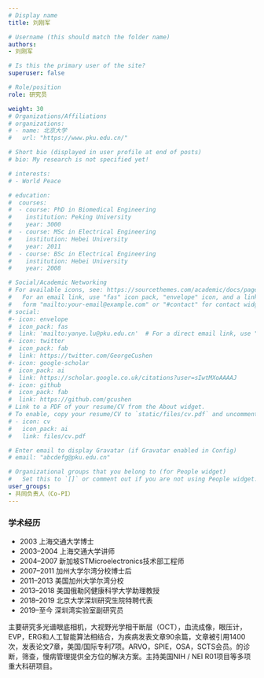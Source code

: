 ```yaml
---
# Display name
title: 刘刚军

# Username (this should match the folder name)
authors:
- 刘刚军

# Is this the primary user of the site?
superuser: false

# Role/position
role: 研究员

weight: 30
# Organizations/Affiliations
# organizations:
# - name: 北京大学
#   url: "https://www.pku.edu.cn/"

# Short bio (displayed in user profile at end of posts)
# bio: My research is not specified yet!

# interests:
# - World Peace

# education:
#  courses:
#  - course: PhD in Biomedical Engineering
#    institution: Peking University
#    year: 3000
#  - course: MSc in Electrical Engineering
#    institution: Hebei University
#    year: 2011
#  - course: BSc in Electrical Engineering
#    institution: Hebei University
#    year: 2008

# Social/Academic Networking
# For available icons, see: https://sourcethemes.com/academic/docs/page-builder/#icons
#   For an email link, use "fas" icon pack, "envelope" icon, and a link in the
#   form "mailto:your-email@example.com" or "#contact" for contact widget.
# social:
#- icon: envelope
#  icon_pack: fas
#  link: 'mailto:yanye.lu@pku.edu.cn'  # For a direct email link, use "mailto:test@example.org".
#- icon: twitter
#  icon_pack: fab
#  link: https://twitter.com/GeorgeCushen
#- icon: google-scholar
#  icon_pack: ai
#  link: https://scholar.google.co.uk/citations?user=sIwtMXoAAAAJ
#- icon: github
#  icon_pack: fab
#  link: https://github.com/gcushen
# Link to a PDF of your resume/CV from the About widget.
# To enable, copy your resume/CV to `static/files/cv.pdf` and uncomment the lines below.
# - icon: cv
#   icon_pack: ai
#   link: files/cv.pdf

# Enter email to display Gravatar (if Gravatar enabled in Config)
# email: "abcdefg@pku.edu.cn"

# Organizational groups that you belong to (for People widget)
#   Set this to `[]` or comment out if you are not using People widget.
user_groups:
- 共同负责人（Co-PI）
---
```


### 学术经历
- 2003 上海交通大学博士
- 2003–2004 上海交通大学讲师
- 2004–2007 新加坡STMicroelectronics技术部工程师
- 2007–2011 加州大学尔湾分校博士后
- 2011–2013 美国加州大学尔湾分校
- 2013–2018 美国俄勒冈健康科学大学助理教授
- 2018–2019 北京大学深圳研究生院特聘代表
- 2019–至今 深圳湾实验室副研究员

主要研究多光谱眼底相机，大视野光学相干断层（OCT），血流成像，眼压计，EVP，ERG和人工智能算法相结合，为疾病发表文章90余篇，文章被引用1400次，发表论文7章，美国/国际专利7项。ARVO，SPIE，OSA，SCTS会员。的诊断，筛查，慢病管理提供全方位的解决方案。主持美国NIH / NEI R01项目等多项重大科研项目。
